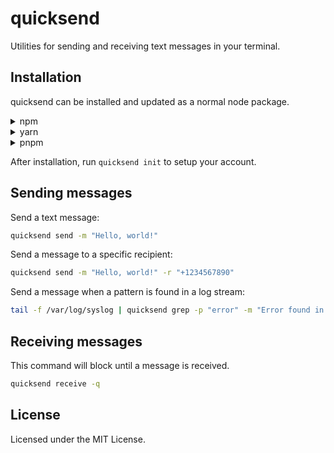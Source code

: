 # quicksend

Utilities for sending and receiving text messages in your terminal.

## Installation

quicksend can be installed and updated as a normal node package.

<details>
<summary>npm</summary>

```bash
npm install -g quicksend
```

</details>

<details>
<summary>yarn</summary>

```bash
yarn global add quicksend
```

</details>

<details>
<summary>pnpm</summary>

```bash
pnpm add -g quicksend
```

</details>

After installation, run `quicksend init` to setup your account.

## Sending messages

Send a text message:

```bash
quicksend send -m "Hello, world!"
```

Send a message to a specific recipient:

```bash
quicksend send -m "Hello, world!" -r "+1234567890"
```

Send a message when a pattern is found in a log stream:

```bash
tail -f /var/log/syslog | quicksend grep -p "error" -m "Error found in logs"
```

## Receiving messages

This command will block until a message is received.

```bash
quicksend receive -q
```

## License

Licensed under the MIT License.
